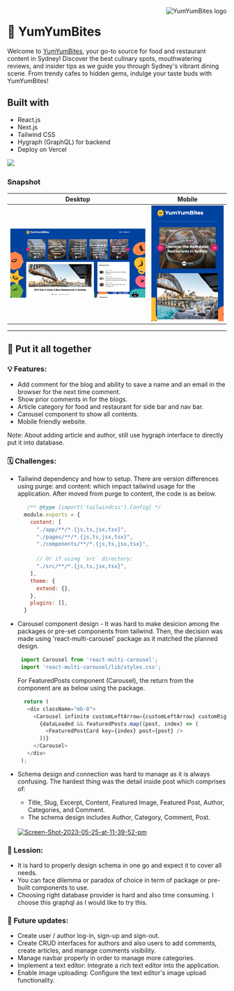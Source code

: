 <a href="https://project4-yumyumbites-8cohx7mup-tanakorntree.vercel.app/">
    <img src="https://i.ibb.co/nBfJyNh/Screen-Shot-2023-05-25-at-9-16-19-pm.png" alt="YumYumBites logo" title="YumYumBites" align="right" height="50" />
</a>

# :taco: YumYumBites

Welcome to [YumYumBites](https://project4-yumyumbites-8cohx7mup-tanakorntree.vercel.app/), your go-to source for food and restaurant content in Sydney! Discover the best culinary spots, mouthwatering reviews, and insider tips as we guide you through Sydney's vibrant dining scene. From trendy cafes to hidden gems, indulge your taste buds with YumYumBites!

## Built with
- React.js
- Next.js
- Tailwind CSS
- Hygraph (GraphQL) for backend
- Deploy on Vercel

<img src="./public/website.gif" border="0"/>

### Snapshot

|Desktop|Mobile|
|:-:|:-:|
| <img src="./public/snapshot.png" border="0"/> | <img src="./public/mobileSnapshot.png" border="0"/> |
    
---

## :bell: Put it all together

### :bulb: Features:
- Add comment for the blog and ability to save a name and an email in the browser for the next time comment.
- Show prior comments in for the blogs.
- Article category for food and restaurant for side bar and nav bar.
- Carousel component to show all contents.
- Mobile friendly website.

Note: About adding article and author, still use hygraph interface to directly put it into database.

### :spiral_calendar: Challenges:
- Tailwind dependency and how to setup. There are version differences using purge: and content: which impact tailwind usage for the application. 
After moved from purge to content, the code is as below.
    
    ```JavaScript
       /** @type {import('tailwindcss').Config} */
      module.exports = {
        content: [
          "./app/**/*.{js,ts,jsx,tsx}",
          "./pages/**/*.{js,ts,jsx,tsx}",
          "./components/**/*.{js,ts,jsx,tsx}",

          // Or if using `src` directory:
          "./src/**/*.{js,ts,jsx,tsx}",
        ],
        theme: {
          extend: {},
        },
        plugins: [],
      }
    ```
- Carousel component design - It was hard to make desicion among the packages or pre-set components from tailwind. Then, the decision was made using 'react-multi-carousel' package as it matched the planned design.
     
     ```JavaScript
      import Carousel from 'react-multi-carousel';
      import 'react-multi-carousel/lib/styles.css';
     ```
     For FeaturedPosts component (Carousel), the return from the component are as below using the package.
     
     ```JavaScript
       return (
        <div className="mb-8">
          <Carousel infinite customLeftArrow={customLeftArrow} customRightArrow={customRightArrow} responsive={responsive} itemClass="px-4">
            {dataLoaded && featuredPosts.map((post, index) => (
              <FeaturedPostCard key={index} post={post} />
            ))}
          </Carousel>
        </div>
      );
     ```
- Schema design and connection was hard to manage as it is always confusing. The hardest thing was the detail inside post which comprises of:
   - Title, Slug, Excerpt, Content, Featured Image, Featured Post, Author, Categories, and Comment.
   - The schema design includes Author, Category, Comment, Post.
  <br>
  <a href="https://ibb.co/6rdRf4y">
      <img src="https://i.ibb.co/5G7Wf51/Screen-Shot-2023-05-25-at-11-39-52-pm.png" alt="Screen-Shot-2023-05-25-at-11-39-52-pm"  border="0" height="auto" />
  </a>

### :book: Lession:
- It is hard to properly design schema in one go and expect it to cover all needs.
- You can face dilemma or paradox of choice in term of package or pre-built components to use.
- Choosing right database provider is hard and also time consuming. I choose this graphql as I would like to try this.

### :bookmark: Future updates:
- Create user / author log-in, sign-up and sign-out.
- Create CRUD interfaces for authors and also users to add comments, create articles, and manage comments visibility.
- Manage navbar properly in order to manage more categories.
- Implement a text editor: Integrate a rich text editor into the application.
- Enable image uploading: Configure the text editor's image upload functionality.
